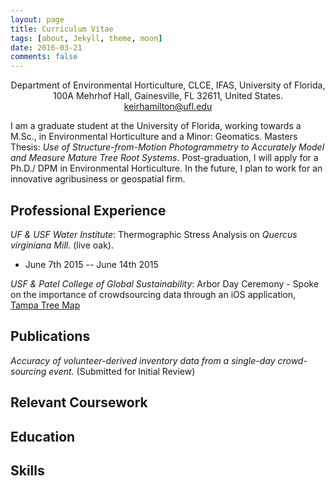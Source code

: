 ```yaml
---
layout: page
title: Curriculum Vitae
tags: [about, Jekyll, theme, moon]
date: 2016-03-21
comments: false
---
```

    
<center>Department of Environmental Horticulture, CLCE, IFAS, University of Florida, 100A Mehrhof Hall, Gainesville, FL 32611, United States. <a href="mailto:keirhamilton@ufl.edu">keirhamilton@ufl.edu</a>   
 </center>

I am a graduate student at the University of Florida, working towards a M.Sc., in Environmental Horticulture and a Minor: Geomatics. Masters Thesis: _Use of Structure-from-Motion Photogrammetry to Accurately Model and Measure Mature Tree Root Systems_. Post-graduation, I will apply for a Ph.D./ DPM in Environmental Horticulture. In the future, I plan to work for an innovative agribusiness or geospatial firm.

## Professional Experience

_UF & USF Water Institute_: Thermographic Stress Analysis on _Quercus virginiana Mill._ (live oak). 
- June 7th 2015 -- June 14th 2015

_USF & Patel College of Global Sustainability_: Arbor Day Ceremony - Spoke on the importance of crowdsourcing data through an iOS application, <a href="http://tampatreemap.usf.edu/">Tampa Tree Map</a>

## Publications

_Accuracy of volunteer-derived inventory data from a single-day crowd-sourcing event._ (Submitted for Initial Review) 

## Relevant Coursework

## Education

## Skills


